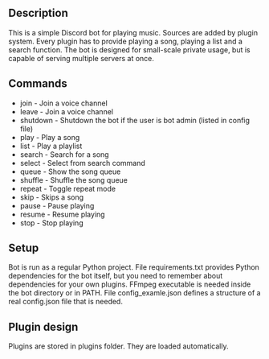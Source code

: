 ## Description


This is a simple Discord bot for playing music. Sources are added by plugin system. Every plugin has to provide playing a song, playing a list and a search function. The bot is designed for small-scale private usage, but is capable of serving multiple servers at once.


## Commands


* join - Join a voice channel
* leave - Join a voice channel
* shutdown - Shutdown the bot if the user is bot admin (listed in config file)
* play <plugin> <url> - Play a song
* list <plugin> <url> - Play a playlist
* search <plugin> <url> - Search for a song
* select <no> - Select from search command
* queue - Show the song queue
* shuffle - Shuffle the song queue
* repeat - Toggle repeat mode
* skip - Skips a song
* pause - Pause playing
* resume - Resume playing
* stop - Stop playing


## Setup


Bot is run as a regular Python project. File requirements.txt provides Python dependencies for the bot itself, but you need to remember about dependencies for your own plugins. FFmpeg executable is needed inside the bot directory or in PATH. File config\_examle.json defines a structure of a real config.json file that is needed.


## Plugin design


Plugins are stored in plugins folder. They are loaded automatically.

